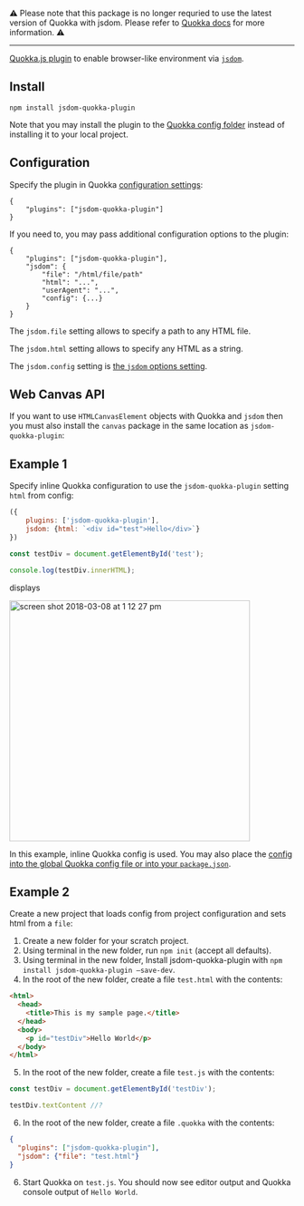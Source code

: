:warning: Please note that this package is no longer requried to use the latest version of Quokka with jsdom. Please refer to [Quokka docs](https://quokkajs.com/docs/configuration.html#jsdom) for more information. :warning:

-----

[Quokka.js plugin](https://quokkajs.com/) to enable browser-like environment via [`jsdom`](https://github.com/tmpvar/jsdom).

## Install

```
npm install jsdom-quokka-plugin
```

Note that you may install the plugin to the [Quokka config folder](https://quokkajs.com/docs/configuration.html#global-config-file) instead of installing it to your local project.

## Configuration

Specify the plugin in Quokka [configuration settings](https://quokkajs.com/docs/configuration.html):

```
{
    "plugins": ["jsdom-quokka-plugin"]
}
```

If you need to, you may pass additional configuration options to the plugin:

```
{
    "plugins": ["jsdom-quokka-plugin"],
    "jsdom": {
        "file": "/html/file/path"
        "html": "...",
        "userAgent": "...",
        "config": {...}
    }
}
```

The `jsdom.file` setting allows to specify a path to any HTML file.

The `jsdom.html` setting allows to specify any HTML as a string.

The `jsdom.config` setting is [the `jsdom` options setting](https://github.com/jsdom/jsdom#customizing-jsdom).

## Web Canvas API

If you want to use `HTMLCanvasElement` objects with Quokka and `jsdom` then you must also install the `canvas` package in the same
 location as `jsdom-quokka-plugin`:

## Example 1

Specify inline Quokka configuration to use the `jsdom-quokka-plugin` setting `html` from config:

```javascript
({
    plugins: ['jsdom-quokka-plugin'],
    jsdom: {html: `<div id="test">Hello</div>`}
})

const testDiv = document.getElementById('test');

console.log(testDiv.innerHTML);
```

displays


<img width="425" alt="screen shot 2018-03-08 at 1 12 27 pm" src="https://user-images.githubusercontent.com/979966/37131065-616edeea-22d2-11e8-98c5-0aa518b8e73e.png">

In this example, inline Quokka config is used. You may also place the [config into the global Quokka config file or into your `package.json`](https://quokkajs.com/docs/configuration.html).

## Example 2

Create a new project that loads config from project configuration and sets html from a `file`:

1. Create a new folder for your scratch project.
2. Using terminal in the new folder, run `npm init` (accept all defaults).
3. Using terminal in the new folder, Install jsdom-quokka-plugin with `npm install jsdom-quokka-plugin –save-dev`.
4. In the root of the new folder, create a file `test.html` with the contents:
```html
<html>
  <head>
    <title>This is my sample page.</title>
  </head>
  <body>
    <p id="testDiv">Hello World</p>
  </body>
</html>
```

5. In the root of the new folder, create a file `test.js` with the contents:
```javascript
const testDiv = document.getElementById('testDiv');

testDiv.textContent //?
```

6. In the root of the new folder, create a file `.quokka` with the contents:
```json
{
  "plugins": ["jsdom-quokka-plugin"],
  "jsdom": {"file": "test.html"}
}
```

6. Start Quokka on `test.js`. You should now see editor output and Quokka console output of `Hello World`.
